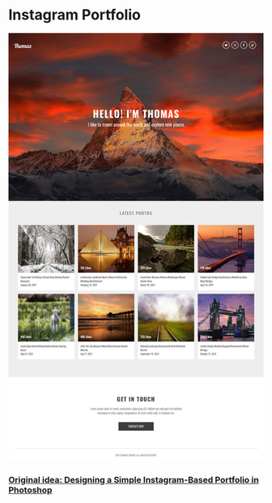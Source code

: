 # Instagram Portfolio
![Preview](design/preview.jpg)
### [Original idea: Designing a Simple Instagram-Based Portfolio in Photoshop](https://webdesign.tutsplus.com/tutorials/designing-a-simple-instagram-based-portfolio-in-photoshop--cms-21402)

